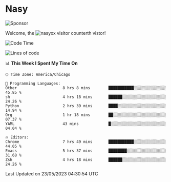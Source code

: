 # Nasy

<!--
<p align="center">
<img height="200" src="https://github-readme-stats.vercel.app/api?username=nasyxx&count_private=true&show_icons=true&theme=dracula&include_all_commits=true"/>
<img height="200" src="https://github-readme-stats.vercel.app/api/top-langs/?username=nasyxx&theme=dracula&hide=html,jupyter+notebook&count_private=true&show_icons=true"/>
</p>

  
----------------
-->

![Sponsor](https://img.shields.io/static/v1.svg?label=Sponsor&message=%E2%9D%A4&logo=GitHub&style=flat&color=pink)
 
Welcome, the ![nasyxx visitor counter](https://count.getloli.com/get/@nasyxx?theme=rule34)th vistor!
 
<!--START_SECTION:waka-->
![Code Time](http://img.shields.io/badge/Code%20Time-3%2C535%20hrs%2048%20mins-blue)

![Lines of code](https://img.shields.io/badge/From%20Hello%20World%20I%27ve%20Written-6.2%20million%20lines%20of%20code-blue)

📊 **This Week I Spent My Time On** 

```text
🕑︎ Time Zone: America/Chicago

💬 Programming Languages: 
Other                    8 hrs 8 mins        ███████████░░░░░░░░░░░░░░   45.85 % 
sh                       4 hrs 18 mins       ██████░░░░░░░░░░░░░░░░░░░   24.26 % 
Python                   2 hrs 39 mins       ████░░░░░░░░░░░░░░░░░░░░░   14.94 % 
Org                      1 hr 18 mins        ██░░░░░░░░░░░░░░░░░░░░░░░   07.37 % 
YAML                     43 mins             █░░░░░░░░░░░░░░░░░░░░░░░░   04.04 % 

🔥 Editors: 
Chrome                   7 hrs 49 mins       ███████████░░░░░░░░░░░░░░   44.05 % 
Emacs                    5 hrs 37 mins       ████████░░░░░░░░░░░░░░░░░   31.68 % 
Zsh                      4 hrs 18 mins       ██████░░░░░░░░░░░░░░░░░░░   24.26 % 
```


 Last Updated on 23/05/2023 04:30:54 UTC
<!--END_SECTION:waka-->

<!-- ![visitors](https://visitor-badge.laobi.icu/badge?page_id=nasyxx.nasyxx) -->
